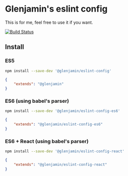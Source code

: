 # Glenjamin's eslint config

This is for me, feel free to use it if you want.

[![Build Status](https://travis-ci.org/glenjamin/glenjamin-eslint-config.svg?branch=master)](https://travis-ci.org/glenjamin/glenjamin-eslint-config)

## Install

### ES5

```sh
npm install --save-dev '@glenjamin/eslint-config'
```

```json
{
    "extends": "@glenjamin"
}
```

### ES6 (using babel's parser)

```sh
npm install --save-dev '@glenjamin/eslint-config-es6'
```

```json
{
    "extends": "@glenjamin/eslint-config-es6"
}
```

### ES6 + React (using babel's parser)

```sh
npm install --save-dev '@glenjamin/eslint-config-react'
```

```json
{
    "extends": "@glenjamin/eslint-config-react"
}
```
